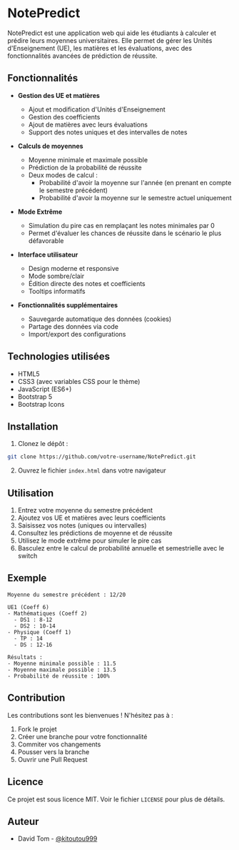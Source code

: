 # NotePredict

NotePredict est une application web qui aide les étudiants à calculer et prédire leurs moyennes universitaires. Elle permet de gérer les Unités d'Enseignement (UE), les matières et les évaluations, avec des fonctionnalités avancées de prédiction de réussite.

## Fonctionnalités

- **Gestion des UE et matières**
  - Ajout et modification d'Unités d'Enseignement
  - Gestion des coefficients
  - Ajout de matières avec leurs évaluations
  - Support des notes uniques et des intervalles de notes

- **Calculs de moyennes**
  - Moyenne minimale et maximale possible
  - Prédiction de la probabilité de réussite
  - Deux modes de calcul :
    - Probabilité d'avoir la moyenne sur l'année (en prenant en compte le semestre précédent)
    - Probabilité d'avoir la moyenne sur le semestre actuel uniquement

- **Mode Extrême**
  - Simulation du pire cas en remplaçant les notes minimales par 0
  - Permet d'évaluer les chances de réussite dans le scénario le plus défavorable

- **Interface utilisateur**
  - Design moderne et responsive
  - Mode sombre/clair
  - Édition directe des notes et coefficients
  - Tooltips informatifs

- **Fonctionnalités supplémentaires**
  - Sauvegarde automatique des données (cookies)
  - Partage des données via code
  - Import/export des configurations

## Technologies utilisées

- HTML5
- CSS3 (avec variables CSS pour le thème)
- JavaScript (ES6+)
- Bootstrap 5
- Bootstrap Icons

## Installation

1. Clonez le dépôt :
```bash
git clone https://github.com/votre-username/NotePredict.git
```

2. Ouvrez le fichier `index.html` dans votre navigateur

## Utilisation

1. Entrez votre moyenne du semestre précédent
2. Ajoutez vos UE et matières avec leurs coefficients
3. Saisissez vos notes (uniques ou intervalles)
4. Consultez les prédictions de moyenne et de réussite
5. Utilisez le mode extrême pour simuler le pire cas
6. Basculez entre le calcul de probabilité annuelle et semestrielle avec le switch

## Exemple

```plaintext
Moyenne du semestre précédent : 12/20

UE1 (Coeff 6)
- Mathématiques (Coeff 2)
  - DS1 : 8-12
  - DS2 : 10-14
- Physique (Coeff 1)
  - TP : 14
  - DS : 12-16

Résultats :
- Moyenne minimale possible : 11.5
- Moyenne maximale possible : 13.5
- Probabilité de réussite : 100%
```

## Contribution

Les contributions sont les bienvenues ! N'hésitez pas à :
1. Fork le projet
2. Créer une branche pour votre fonctionnalité
3. Commiter vos changements
4. Pousser vers la branche
5. Ouvrir une Pull Request

## Licence

Ce projet est sous licence MIT. Voir le fichier `LICENSE` pour plus de détails.

## Auteur

- David Tom - [@kitoutou999](https://github.com/kitoutou999)

